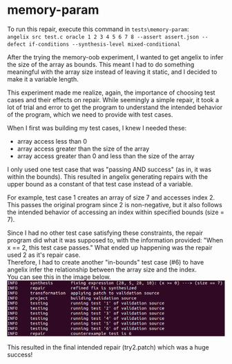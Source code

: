 # memory-param
To run this repair, execute this command in `tests\memory-param`:\
`angelix src test.c oracle 1 2 3 4 5 6 7 8 --assert assert.json --defect if-conditions --synthesis-level mixed-conditional`

After the trying the memory-oob experiment, I wanted to get angelix to infer the size of the array as bounds. This meant I had to do something meaningful with the array size instead of leaving it static, and I decided to make it a variable length.

This experiment made me realize, again, the importance of choosing test cases and their effects on repair. While seemingly a simple repair, it took a lot of trial and error to get the program to understand the intended behavior of the program, which we need to provide with test cases.

When I first was building my test cases, I knew I needed these:
- array access less than 0
- array access greater than the size of the array
- array access greater than 0 and less than the size of the array

I only used one test case that was "passing AND success" (as in, it was within the bounds). This resulted in angelix generating repairs with the upper bound as a constant of that test case instead of a variable.

For example, test case 1 creates an array of size 7 and accesses index 2. This passes the original program since 2 is non-negative, but it also follows the intended behavior of accessing an index within specified bounds (size = 7).

Since I had no other test case satisfying these constraints, the repair program did what it was supposed to, with the information provided: "When x == 2, this test case passes." What ended up happening was the repair used 2 as it's repair case.\
Therefore, I had to create another "in-bounds" test case (#6) to have angelix infer the relationship between the array size and the index.\
You can see this in the image below.\
![alt text](https://github.com/elztsang/angelix_findings/blob/main/tests/memory-param/constant_example.png)

This resulted in the final intended repair (try2.patch) which was a huge success!
